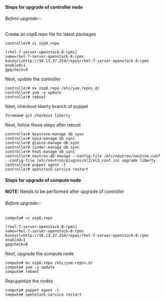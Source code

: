 #### Steps for upgrade of controller node

###### Before upgrade:-
Create an osp8.repo file for latest packages
```
controller# vi osp8.repo

[rhel-7-server-openstack-8-rpms]
name=rhel-7-server-openstack-8-rpms
baseurl=http://10.13.37.254/repos/rhel-7-server-openstack-8-rpms
enabled=1
gpgcheck=0
```
Next, update the controller
```
controller# mv osp8.repo /etc/yum.repos.d/
controller# yum -y update
controller# reboot
```

Next, checkout liberty branch of puppet
```
foreman# git checkout liberty
```

Next, follow these steps after reboot
```
controller# keystone-manage db_sync
controller# nova-manage db sync
controller# glance-manage db sync
controller# cinder-manage db sync
controller# heat-manage db_sync
controller# neutron-db-manage --config-file /etc/neutron/neutron.conf --config-file /etc/neutron/plugins/ml2/ml2_conf.ini upgrade liberty
controller# puppet agent -t
controller# openstack-service restart
```

#### Steps for upgrade of compute node
**NOTE:** Needs to be performed after upgrade of controller

###### Before upgrade:-
```
compute# vi osp8.repo

[rhel-7-server-openstack-8-rpms]
name=rhel-7-server-openstack-8-rpms
baseurl=http://10.13.37.254/repos/rhel-7-server-openstack-8-rpms
enabled=1
gpgcheck=0
```

Next, upgrade the compute node
```
compute# mv osp8.repo /etc/yum.repos.d/
compute# yum -y update
compute# reboot
```

Repuppetize the nodes
```
compute# puppet agent -t
compute# openstack-service restart
```